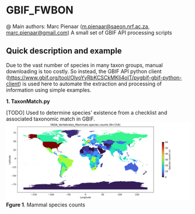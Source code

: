 # GBIF_FWBON
@ Main authors: Marc Pienaar (m.pienaar@saeon.nrf.ac.za, marc.pienaar@gmail.com)
A small set of GBIF API processing scripts

Quick description and example
-----------------
Due to the vast number of species in many taxon groups, manual downloading is too costly. So instead, the GBIF API python client (https://www.gbif.org/tool/OlyoYyRbKCSCkMKIi4oIT/pygbif-gbif-python-client) is used here to automate the extraction and processing of information using simple examples.  

**1. TaxonMatch.py**

[TODO]
Used to determine species' existence from a checklist and associated taxonomic match in GBIF.
![Screenshot](DATA/Maps/GBIF_FADA_Vertebrates_Mammals/GBIF_FADA_Vertebrates_Mammals_species_world_log2.png)
**Fgure 1**. Mammal species counts 



